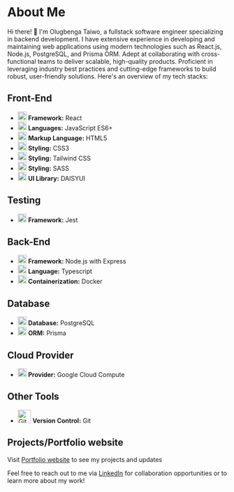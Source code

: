 # About Me

Hi there! 👋 I'm Olugbenga Taiwo, a fullstack software engineer specializing in backend development. I have extensive experience in developing and maintaining web applications using modern technologies such as React.js, Node.js, PostgreSQL, and Prisma ORM. Adept at collaborating with cross-functional teams to deliver scalable, high-quality products. Proficient in leveraging industry best practices and cutting-edge frameworks to build robust, user-friendly solutions. Here's an overview of my tech stacks:

## Front-End

- <img src="https://upload.wikimedia.org/wikipedia/commons/a/a7/React-icon.svg" alt="React Logo" width="20" height="20"> **Framework:** React
- <img src="https://upload.wikimedia.org/wikipedia/commons/6/6a/JavaScript-logo.png" alt="JavaScript Logo" width="20" height="20"> **Languages:** JavaScript ES6+
- <img src="https://upload.wikimedia.org/wikipedia/commons/3/38/HTML5_Badge.svg" alt="HTML5 Logo" width="20" height="20"> **Markup Language:** HTML5
- <img src="https://upload.wikimedia.org/wikipedia/commons/d/d5/CSS3_logo_and_wordmark.svg" alt="CSS3 Logo" width="20" height="20"> **Styling:** CSS3
- <img src="https://picperf.io/https://laravelnews.s3.amazonaws.com/images/tailwindcss-1633184775.jpg" alt="Tailwind CSS Logo" width="20" height="20"> **Styling:** Tailwind CSS
- <img src="https://upload.wikimedia.org/wikipedia/commons/9/96/Sass_Logo_Color.svg" alt="SASS Logo" width="20" height="20"> **Styling:** SASS
- <img src="https://daisyui.com/images/daisyui-logo/daisyui-logotype.svg" alt="DAISYUI Logo" width="20" height="20"> **UI Library:** DAISYUI

## Testing

- <img src="https://jestjs.io/img/jest.png" alt="Jest Logo" width="20" height="20"> **Framework:** Jest

## Back-End

- <img src="https://upload.wikimedia.org/wikipedia/commons/d/d9/Node.js_logo.svg" alt="Node.js Logo" width="20" height="20"> **Framework:** Node.js with Express
- <img src="https://upload.wikimedia.org/wikipedia/commons/4/4c/Typescript_logo_2020.svg" alt="Typescript Logo" width="20" height="20"> **Language:** Typescript
- <img src="https://upload.wikimedia.org/wikipedia/commons/4/4e/Docker_%28container_engine%29_logo.svg" alt="Docker Logo" width="20" height="20"> **Containerization:** Docker

## Database

- <img src="https://upload.wikimedia.org/wikipedia/commons/2/29/Postgresql_elephant.svg" alt="PostgreSQL Logo" width="20" height="20"> **Database:** PostgreSQL
- <img src="https://cdn.worldvectorlogo.com/logos/prisma-2.svg" alt="Prisma Logo" width="20" height="20"> **ORM:** Prisma

## Cloud Provider

- <img src="https://cloud.google.com/images/social-icon-google-cloud-1200-630.png" alt="Google Cloud Compute Logo" width="20" height="20"> **Provider:** Google Cloud Compute

## Other Tools

- <img src="https://upload.wikimedia.org/wikipedia/commons/e/e0/Git-logo.svg" alt="Git Logo" width="30" height="30"> **Version Control:** Git

## Projects/Portfolio website

Visit [Portfolio website](https://taiwoolugbenga.vercel.app/) to see my projects and updates

Feel free to reach out to me via [LinkedIn](https://www.linkedin.com/in/taiwo-olugbenga) for collaboration opportunities or to learn more about my work!

